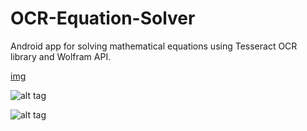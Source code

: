 # OCR-Equation-Solver
Android app for solving mathematical equations using Tesseract OCR library and Wolfram API.

[img](http://imgur.com/9blCf23)

![alt tag](http://imgur.com/mitUFZN)

![alt tag](http://imgur.com/AyUcIsV)

